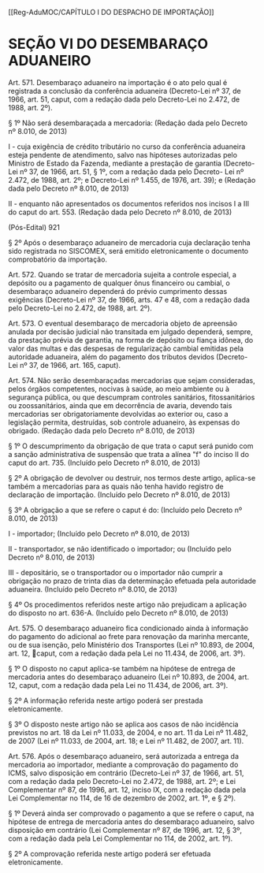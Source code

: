 [[Reg-AduMOC/CAPÍTULO I DO DESPACHO DE IMPORTAÇÃO]]

# SEÇÃO VI DO DESEMBARAÇO ADUANEIRO

Art. 571. Desembaraço aduaneiro na importação é o ato pelo
qual é registrada a conclusão da conferência aduaneira
(Decreto-Lei nº 37, de 1966, art. 51, caput, com a redação
dada pelo Decreto-Lei no 2.472, de 1988, art. 2º).

§ 1º Não será desembaraçada a mercadoria: (Redação dada
pelo Decreto nº 8.010, de 2013)

I - cuja exigência de crédito tributário no curso da
conferência aduaneira esteja pendente de atendimento,
salvo nas hipóteses autorizadas pelo Ministro de Estado da
Fazenda, mediante a prestação de garantia (Decreto-Lei nº
37, de 1966, art. 51, § 1º, com a redação dada pelo Decreto-
Lei nº 2.472, de 1988, art. 2º; e Decreto-Lei nº 1.455, de
1976, art. 39); e (Redação dada pelo Decreto nº 8.010, de
2013)

II - enquanto não apresentados os documentos referidos nos
incisos I a III do caput do art. 553. (Redação dada pelo
Decreto nº 8.010, de 2013)

(Pós-Edital)    921

§ 2º Após o desembaraço aduaneiro de mercadoria cuja
declaração tenha sido registrada no SISCOMEX, será emitido
eletronicamente o documento comprobatório da
importação.

Art. 572. Quando se tratar de mercadoria sujeita a controle
especial, a depósito ou a pagamento de qualquer ônus
financeiro ou cambial, o desembaraço aduaneiro dependerá
do prévio cumprimento dessas exigências (Decreto-Lei nº 37,
de 1966, arts. 47 e 48, com a redação dada pelo Decreto-Lei
no 2.472, de 1988, art. 2º).

Art. 573. O eventual desembaraço de mercadoria objeto de
apreensão anulada por decisão judicial não transitada em
julgado dependerá, sempre, da prestação prévia de garantia,
na forma de depósito ou fiança idônea, do valor das multas
e das despesas de regularização cambial emitidas pela
autoridade aduaneira, além do pagamento dos tributos
devidos (Decreto-Lei nº 37, de 1966, art. 165, caput).

Art. 574. Não serão desembaraçadas mercadorias que sejam
consideradas, pelos órgãos competentes, nocivas à saúde,
ao meio ambiente ou à segurança pública, ou que
descumpram controles sanitários, fitossanitários ou
zoossanitários, ainda que em decorrência de avaria, devendo
tais mercadorias ser obrigatoriamente devolvidas ao exterior
ou, caso a legislação permita, destruídas, sob controle
aduaneiro, às expensas do obrigado. (Redação dada pelo
Decreto nº 8.010, de 2013)

§ 1º O descumprimento da obrigação de que trata o caput
será punido com a sanção administrativa de suspensão que
trata a alínea "f" do inciso II do caput do art. 735. (Incluído
pelo Decreto nº 8.010, de 2013)

§ 2º A obrigação de devolver ou destruir, nos termos deste
artigo, aplica-se também a mercadorias para as quais não
tenha havido registro de declaração de importação. (Incluído
pelo Decreto nº 8.010, de 2013)

§ 3º A obrigação a que se refere o caput é do: (Incluído pelo
Decreto nº 8.010, de 2013)

I - importador; (Incluído pelo Decreto nº 8.010, de 2013)

II - transportador, se não identificado o importador; ou
(Incluído pelo Decreto nº 8.010, de 2013)

III - depositário, se o transportador ou o importador não
cumprir a obrigação no prazo de trinta dias da determinação
efetuada pela autoridade aduaneira. (Incluído pelo Decreto
nº 8.010, de 2013)

§ 4º Os procedimentos referidos neste artigo não prejudicam
a aplicação do disposto no art. 636-A. (Incluído pelo Decreto
nº 8.010, de 2013)

Art. 575. O desembaraço aduaneiro fica condicionado ainda
à informação do pagamento do adicional ao frete para
renovação da marinha mercante, ou de sua isenção, pelo
Ministério dos Transportes (Lei nº 10.893, de 2004, art. 12,
caput, com a redação dada pela Lei no 11.434, de 2006, art.
3º).

§ 1º O disposto no caput aplica-se também na hipótese de
entrega de mercadoria antes do desembaraço aduaneiro (Lei
nº 10.893, de 2004, art. 12, caput, com a redação dada pela
Lei no 11.434, de 2006, art. 3º).

§ 2º A informação referida neste artigo poderá ser prestada
eletronicamente.

§ 3º O disposto neste artigo não se aplica aos casos de não
incidência previstos no art. 18 da Lei nº 11.033, de 2004, e
no art. 11 da Lei nº 11.482, de 2007 (Lei nº 11.033, de 2004,
art. 18; e Lei nº 11.482, de 2007, art. 11).

Art. 576. Após o desembaraço aduaneiro, será autorizada a
entrega da mercadoria ao importador, mediante a
comprovação do pagamento do ICMS, salvo disposição em
contrário (Decreto-Lei nº 37, de 1966, art. 51, com a redação
dada pelo Decreto-Lei no 2.472, de 1988, art. 2º; e Lei
Complementar nº 87, de 1996, art. 12, inciso IX, com a
redação dada pela Lei Complementar no 114, de 16 de
dezembro de 2002, art. 1º, e § 2º).

§ 1º Deverá ainda ser comprovado o pagamento a que se
refere o caput, na hipótese de entrega de mercadoria antes
do desembaraço aduaneiro, salvo disposição em contrário
(Lei Complementar nº 87, de 1996, art. 12, § 3º, com a
redação dada pela Lei Complementar no 114, de 2002, art.
1º).

§ 2º A comprovação referida neste artigo poderá ser
efetuada eletronicamente.